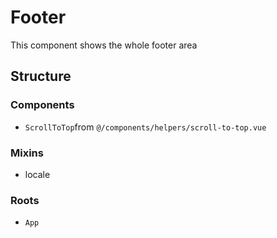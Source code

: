 Footer
===============

This component shows the whole footer area

## Structure


### Components
- `ScrollToTop`from `@/components/helpers/scroll-to-top.vue`

### Mixins
- locale

### Roots
- `App`